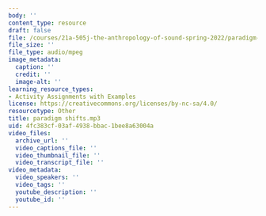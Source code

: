 ```yaml
---
body: ''
content_type: resource
draft: false
file: /courses/21a-505j-the-anthropology-of-sound-spring-2022/paradigm-shifts.mp3
file_size: ''
file_type: audio/mpeg
image_metadata:
  caption: ''
  credit: ''
  image-alt: ''
learning_resource_types:
- Activity Assignments with Examples
license: https://creativecommons.org/licenses/by-nc-sa/4.0/
resourcetype: Other
title: paradigm shifts.mp3
uid: 4fc383cf-03af-4938-bbac-1bee8a63004a
video_files:
  archive_url: ''
  video_captions_file: ''
  video_thumbnail_file: ''
  video_transcript_file: ''
video_metadata:
  video_speakers: ''
  video_tags: ''
  youtube_description: ''
  youtube_id: ''
---
```


